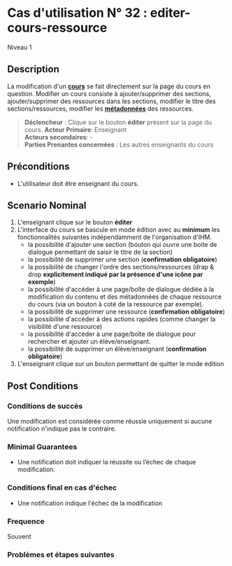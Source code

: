# Cas d'utilisation N° 32 :  editer-cours-ressource

Niveau 1

##	Description

La modification d'un **[cours](https://github.com/PremierLangage/platon-conception/blob/master/concept/cours.md)** se fait directement sur la page du cours en question. Modifier un cours consiste à ajouter/supprimer des sections, ajouter/supprimer des ressources dans les sections, modifier le titre des sections/ressources, modifier les **[métadonnées](https://github.com/PremierLangage/platon-conception/blob/master/concept/metadonnees.md)** des ressources.

> **Déclencheur** : Clique sur le bouton **éditer** présent sur la page du cours.
> **Acteur Primaire**: Enseignant   
> **Acteurs secondaires**: -   
> **Parties Prenantes concernées** : Les autres enseignants du cours   
 
 
## Préconditions
- L'utilisateur doit être enseignant du cours.

## Scenario Nominal

1. L'enseignant clique sur le bouton **éditer**
2. L'interface du cours se bascule en mode édition avec au **minimum** les fonctionnalités suivantes indépendamment de l'organisation d'IHM.
   - la possibilité d'ajouter une section (bouton qui ouvre une boite de dialogue permettant de saisir le titre de la section)
    - la possibilité de supprimer une section (**confirmation obligatoire**)
   -  la possibilité de changer l'ordre des sections/ressources (drap & drop **explicitement indiqué par la présence d'une icône par exemple**)
   - la possibilité d'accéder à une page/boîte de dialogue dédiée à la modification du contenu et des métadonnées de chaque ressource du cours (via un bouton à coté de la ressource par exemple).
   - la possibilité de supprimer une ressource (**confirmation obligatoire**)
   - la possibilité d'accéder à des actions rapides (comme changer la visibilité d'une ressource)
   - la possibilité d'accéder à une page/boîte de dialogue pour rechercher et ajouter un élève/enseignant.
   - la possibilité de supprimer un élève/enseignant (**confirmation obligatoire**)
3. L'enseignant clique sur un bouton permettant de  quitter le mode édition


## Post Conditions
### Conditions de succès 
Une modification est considérée comme réussie uniquement si aucune notification n'indique pas le contraire.

### Minimal Guarantees
- Une notification doit indiquer la réussite ou l’échec de chaque modification.

### Conditions final en cas d'échec
- Une notification indique l'échec de la modification

### Frequence
Souvent

### Problèmes et étapes suivantes

